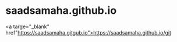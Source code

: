 
# saadsamaha.github.io

<a targe="_blank" href"https://saadsamaha.gitgub.io">https://saadsamaha.github.io/git</a>

